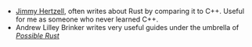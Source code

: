 - [Jimmy Hertzell](https://www.thecodedmessage.com/), often writes about Rust by comparing it to C++. Useful for me as someone who never learned C++.
- Andrew Lilley Brinker writes very useful guides under the umbrella of [_Possible Rust_](https://possiblerust.com)
